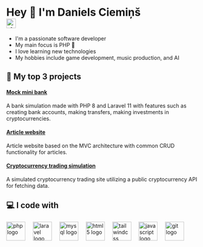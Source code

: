 <h1 align="left">Hey 👋 I'm Daniels Ciemiņš
  <br>
  <a href="https://www.linkedin.com/in/danielsciemins">
    <img src="https://img.shields.io/static/v1?message=LinkedIn&logo=linkedin&label=&color=0077B5&logoColor=white&labelColor=&style=for-the-badge" height="25" alt="linkedin logo"/>
  </a>
</h1>

<p align="left">
  <ul>
    <li>I'm a passionate software developer</li> 
    <li>My main focus is PHP 🐘</li> 
    <li>I love learning new technologies</li> 
    <li>My hobbies include game development, music production, and AI</li> 
  </ul>
</p>

###

<h2 align="left">💼 My top 3 projects</h2> 

#### <a href="https://github.com/dacie-00/homework-final">Mock mini bank</a>

A bank simulation made with PHP 8 and Laravel 11 with features such as creating bank accounts, making transfers, making investments in cryptocurrencies.  

#### <a href="https://github.com/dacie-00/homework-article-website">Article website</a>

Article website based on the MVC architecture with common CRUD functionality for articles.

#### <a href="https://github.com/dacie-00/homework-crpyto-trade-v2">Cryptocurrency trading simulation</a>

A simulated cryptocurrency trading site utilizing a public cryptocurrency API for fetching data.  

###

<h2 align="left"></>💻 I code with</h2>

###

<div align="left">
  <img src="https://cdn.jsdelivr.net/gh/devicons/devicon/icons/php/php-original.svg" height="50" alt="php logo"  />
  <img width="12" />
  <img src="https://cdn.jsdelivr.net/gh/devicons/devicon@latest/icons/laravel/laravel-original-wordmark.svg" height="50" alt="laravel logo"  />
  <img width="12" />
  <img src="https://cdn.jsdelivr.net/gh/devicons/devicon/icons/mysql/mysql-original.svg" height="50" alt="mysql logo"  />
  <img width="12" />
  <img src="https://cdn.jsdelivr.net/gh/devicons/devicon/icons/html5/html5-original.svg" height="50" alt="html5 logo"  />
  <img width="12" />
  <img src="https://cdn.jsdelivr.net/gh/devicons/devicon/icons/tailwindcss/tailwindcss-original-wordmark.svg" height="50" alt="tailwindcss logo"  />
  <img width="12" />
  <img src="https://cdn.jsdelivr.net/gh/devicons/devicon/icons/javascript/javascript-original.svg" height="50" alt="javascript logo"  />
  <img width="12" />
  <img src="https://cdn.jsdelivr.net/gh/devicons/devicon/icons/git/git-original.svg" height="50" alt="git logo"  />
</div>

###

